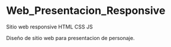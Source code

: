 # Web_Presentacion_Responsive
 Sitio web responsive 
 HTML CSS JS
 
Diseño de sitio web para presentacion de personaje.
